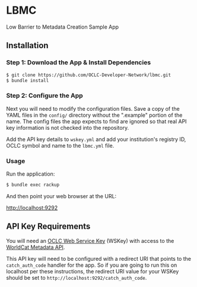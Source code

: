 # LBMC

Low Barrier to Metadata Creation Sample App

## Installation

### Step 1: Download the App & Install Dependencies

```bash
$ git clone https://github.com/OCLC-Developer-Network/lbmc.git
$ bundle install
```

### Step 2: Configure the App

Next you will need to modify the configuration files. Save a copy of the YAML files in the `config/` directory without the ".example" portion of the name. The config files the app expects to find are ignored so that real API key information is not checked into the repository.

Add the API key details to `wskey.yml` and add your institution's registry ID, OCLC symbol and name to the `lbmc.yml` file.

### Usage

Run the application:

```bash
$ bundle exec rackup
```

And then point your web browser at the URL:

[http://localhost:9292](http://localhost:9292)

## API Key Requirements

You will need an [OCLC Web Service Key](http://www.oclc.org/developer/develop/authentication/what-is-a-wskey.en.html) (WSKey) with access to the [WorldCat Metadata API](http://www.oclc.org/developer/develop/web-services/worldcat-metadata-api.en.html).

This API key will need to be configured with a redirect URI that points to the `catch_auth_code` handler for the app. So if you are going to run this on localhost per these instructions, the redirect URI value for your WSKey should be set to `http://localhost:9292/catch_auth_code`.



